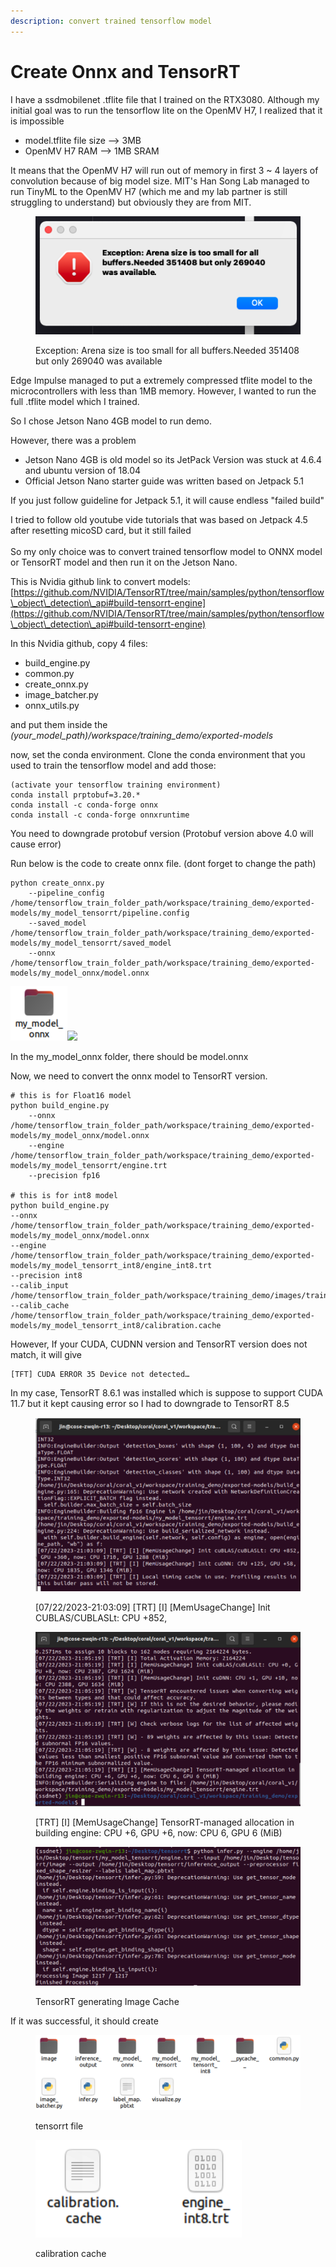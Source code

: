 ```yaml
---
description: convert trained tensorflow model
---
```


# Create Onnx and TensorRT

I have a ssdmobilenet .tflite file that I trained on the RTX3080. Although my initial goal was to run the tensorflow lite on the OpenMV H7, I realized that it is impossible

* model.tflite file size --> 3MB&#x20;
* OpenMV H7 RAM --> 1MB SRAM

It means that the OpenMV H7 will run out of memory in first 3 \~ 4 layers of convolution because of big model size. MIT's Han Song Lab managed to run TinyML to the OpenMV H7 (which me and my lab partner is still struggling to understand) but obviously they are from MIT.&#x20;

<figure><img src="../.gitbook/assets/Screen Shot 2023-07-12 at 2.42.04 PM.png" alt=""><figcaption><p>Exception: Arena size is too small for all buffers.Needed 351408 but only 269040 was available</p></figcaption></figure>

Edge Impulse managed to put a extremely compressed tflite model to the microcontrollers with less than 1MB memory. However, I wanted to run the full .tflite model which I trained.



So I chose Jetson Nano 4GB model to run demo.&#x20;



However, there was a problem&#x20;

* Jetson Nano 4GB is old model so its JetPack Version was stuck at 4.6.4 and ubuntu version of 18.04&#x20;
* Official Jetson Nano starter guide was written based on Jetpack 5.1&#x20;

If you just follow guideline for Jetpack 5.1, it will cause endless "failed build"

I tried to follow old youtube vide tutorials that was based on Jetpack 4.5 after resetting micoSD card, but it still failed\
\
So my only choice was to convert trained tensorflow model to ONNX model or TensorRT model and then run it on the Jetson Nano.



This is Nvidia github link to convert models: [https://github.com/NVIDIA/TensorRT/tree/main/samples/python/tensorflow\_object\_detection\_api#build-tensorrt-engine](https://github.com/NVIDIA/TensorRT/tree/main/samples/python/tensorflow\_object\_detection\_api#build-tensorrt-engine)



In this Nvidia github, copy 4 files:&#x20;

* build\_engine.py
* common.py
* create\_onnx.py
* image\_batcher.py
* onnx\_utils.py

and put them inside the _(your\_model\_path)/workspace/training\_demo/exported-models_

now, set the conda environment. Clone the conda environment that you used to train the tensorflow model and add those:

```
(activate your tensorflow training environment)
conda install prptobuf=3.20.*
conda install -c conda-forge onnx
conda install -c conda-forge onnxruntime
```

You need to downgrade protobuf version (Protobuf version above 4.0 will cause error)

Run below is the code to create onnx file. (dont forget to change the path)

```
python create_onnx.py 
    --pipeline_config /home/tensorflow_train_folder_path/workspace/training_demo/exported-models/my_model_tensorrt/pipeline.config 
    --saved_model /home/tensorflow_train_folder_path/workspace/training_demo/exported-models/my_model_tensorrt/saved_model 
    --onnx /home/tensorflow_train_folder_path/workspace/training_demo/exported-models/my_model_onnx/model.onnx
```

![](<../.gitbook/assets/image (1) (1) (1) (1) (1) (1).png>)![](https://lh6.googleusercontent.com/shS4fcCzlnZckZkNWPBdcYW9dxInXVM82CPb-zOWGicO9eXu8HYEcDPoIGejZJXz3bR-purBpOzuy9jU-dvq7UleMqku7hqqiMXuzNrU22d2JBmnMpqCYiHlSqZnmgqkh75NvMXQJvqR2wUs0pemIc0)

In the my\_model\_onnx folder, there should be model.onnx



Now, we need to convert the onnx model to TensorRT version.&#x20;

```
# this is for Float16 model 
python build_engine.py 
    --onnx /home/tensorflow_train_folder_path/workspace/training_demo/exported-models/my_model_onnx/model.onnx 
    --engine /home/tensorflow_train_folder_path/workspace/training_demo/exported-models/my_model_tensorrt/engine.trt 
    --precision fp16

# this is for int8 model
python build_engine.py 
--onnx /home/tensorflow_train_folder_path/workspace/training_demo/exported-models/my_model_onnx/model.onnx 
--engine /home/tensorflow_train_folder_path/workspace/training_demo/exported-models/my_model_tensorrt_int8/engine_int8.trt 
--precision int8 
--calib_input /home/tensorflow_train_folder_path/workspace/training_demo/images/train 
--calib_cache /home/tensorflow_train_folder_path/workspace/training_demo/exported-models/my_model_tensorrt_int8/calibration.cache

```

However, If your CUDA, CUDNN version and TensorRT version does not match, it will give&#x20;

```
[TFT] CUDA ERROR 35 Device not detected… 
```

In my case, TensorRT 8.6.1 was installed which is suppose to support CUDA 11.7 but it kept causing error so I had to downgrade to TensorRT 8.5

<figure><img src="../.gitbook/assets/Screenshot 2023-08-20 at 6.43.58 PM.png" alt=""><figcaption><p>[07/22/2023-21:03:09] [TRT] [I] [MemUsageChange] Init CUBLAS/CUBLASLt: CPU +852,</p></figcaption></figure>

<figure><img src="../.gitbook/assets/Screenshot 2023-08-20 at 6.44.17 PM.png" alt=""><figcaption><p>[TRT] [I] [MemUsageChange] TensorRT-managed allocation in building engine: CPU +6, GPU +6, now: CPU 6, GPU 6 (MiB)</p></figcaption></figure>

<figure><img src="../.gitbook/assets/Screenshot 2023-08-20 at 6.48.06 PM.png" alt=""><figcaption><p>TensorRT generating Image Cache</p></figcaption></figure>

If it was successful, it should create&#x20;

<figure><img src="../.gitbook/assets/Screenshot 2023-08-20 at 6.50.42 PM.png" alt=""><figcaption><p>tensorrt file</p></figcaption></figure>

<figure><img src="../.gitbook/assets/Screenshot 2023-08-20 at 6.50.49 PM.png" alt=""><figcaption><p>calibration cache</p></figcaption></figure>

